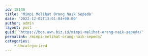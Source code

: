 ```yaml
---
id: 18140
title: 'Mimpi Melihat Orang Naik Sepeda'
date: '2022-12-02T13:01:04+00:00'
author: admin
layout: post
guid: 'https://bos.awn.biz.id/mimpi-melihat-orang-naik-sepeda/'
permalink: /mimpi-melihat-orang-naik-sepeda/
categories:
    - Uncategorized
---
```


